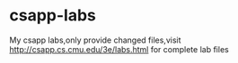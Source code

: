 # csapp-labs
My csapp labs,only provide changed files,visit http://csapp.cs.cmu.edu/3e/labs.html for complete lab files
